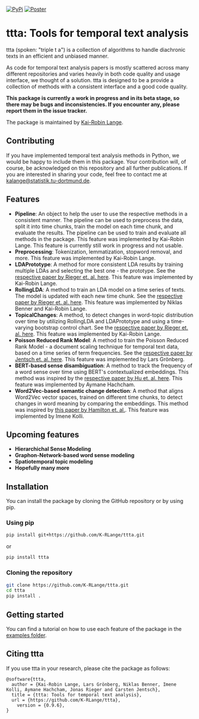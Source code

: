 [![PyPi](https://img.shields.io/pypi/v/ttta.svg)](https://pypi.org/project/ttta/)
[![Poster](https://badgen.net/badge/Poster/CPSS@Konvens24/red?icon=github)](https://github.com/K-RLange/ttta/blob/main/docs/poster.pdf)
# ttta: Tools for temporal text analysis
ttta (spoken: "triple t a") is a collection of algorithms to handle diachronic texts in an efficient and unbiased manner. 

As code for temporal text analysis papers is mostly scattered across many different repositories and varies heavily in both code quality and usage interface, we thought of a solution. ttta is designed to be a provide a collection of methods with a consistent interface and a good code quality.

**This package is currently a work in progress and in its beta stage, so there may be bugs and inconsistencies. If you encounter any, please report them in the issue tracker.**

The package is maintained by [Kai-Robin Lange](https://lwus.statistik.tu-dortmund.de/en/chair/team/lange/).
## Contributing
If you have implemented temporal text analysis methods in Python, we would be happy to include them in this package. Your contribution will, of course, be acknowledged on this repository and all further publications. If you are interested in sharing your code, feel free to contact me at [kalange\@statistik.tu-dortmund.de](mailto:kalange@statistik.tu-dortmund.de?subject=ttta%20contribution).

## Features
- **Pipeline**: An object to help the user to use the respective methods in a consistent manner. The pipeline can be used to preprocess the data, split it into time chunks, train the model on each time chunk, and evaluate the results. The pipeline can be used to train and evaluate all methods in the package. This feature was implemented by Kai-Robin Lange. This feature is currently still work in progress and not usable.
- **Preprocessing**: Tokenization, lemmatization, stopword removal, and more. This feature was implemented by Kai-Robin Lange. 
- **LDAPrototype**: A method for more consistent LDA results by training multiple LDAs and selecting the best one - the prototype. See the [respective paper by Rieger et. al. here](https://doi.org/10.21203/rs.3.rs-1486359/v1). This feature was implemented by Kai-Robin Lange.
- **RollingLDA**: A method to train an LDA model on a time series of texts. The model is updated with each new time chunk. See the [respective paper by Rieger et. al. here](http://dx.doi.org/10.18653/v1/2021.findings-emnlp.201). This feature was implemented by Niklas Benner and Kai-Robin Lange.
- **TopicalChanges**: A method, to detect changes in word-topic distribution over time by utilizing RollingLDA and LDAPrototype and using a time-varying bootstrap control chart. See the [respective paper by Rieger et. al. here](http://ceur-ws.org/Vol-3117/paper1.pdf). This feature was implemented by Kai-Robin Lange.
- **Poisson Reduced Rank Model**: A method to train the Poisson Reduced Rank Model - a document scaling technique for temporal text data, based on a time series of term frequencies. See the [respective paper by Jentsch et. al. here](https://doi.org/10.1093/biomet/asaa063). This feature was implemented by Lars Grönberg.
- **BERT-based sense disambiguation**: A method to track the frequency of a word sense over time using BERT's contextualized embeddings. This method was inspired by the [respective paper by Hu et. al. here](https://aclanthology.org/P19-1379/). This feature was implemented by Aymane Hachcham.
- **Word2Vec-based semantic change detection**: A method that aligns Word2Vec vector spaces, trained on different time chunks, to detect changes in word meaning by comparing the embeddings. This method was inspired by [this paper by Hamilton et. al.](https://aclanthology.org/P16-1141.pdf). This feature was implemented by Imene Kolli.

## Upcoming features
- **Hierarchichal Sense Modeling**
- **Graphon-Network-based word sense modeling**
- **Spatiotemporal topic modeling**
- **Hopefully many more**

## Installation
You can install the package by cloning the GitHub repository or by using pip.

### Using pip
```bash
pip install git+https://github.com/K-RLange/ttta.git
```
or
```bash
pip install ttta
```

### Cloning the repository
```bash
git clone https://github.com/K-RLange/ttta.git
cd ttta
pip install .
```

## Getting started
You can find a tutorial on how to use each feature of the package in the [examples folder](https://github.com/K-RLange/ttta/tree/main/examples).

## Citing ttta
If you use ttta in your research, please cite the package as follows:
```
@software{ttta,
  author = {Kai-Robin Lange, Lars Grönberg, Niklas Benner, Imene Kolli, Aymane Hachcham, Jonas Rieger and Carsten Jentsch},
  title = {ttta: Tools for temporal text analysis},
  url = {https://github.com/K-RLange/ttta},
    version = {0.9.6},
}
```
